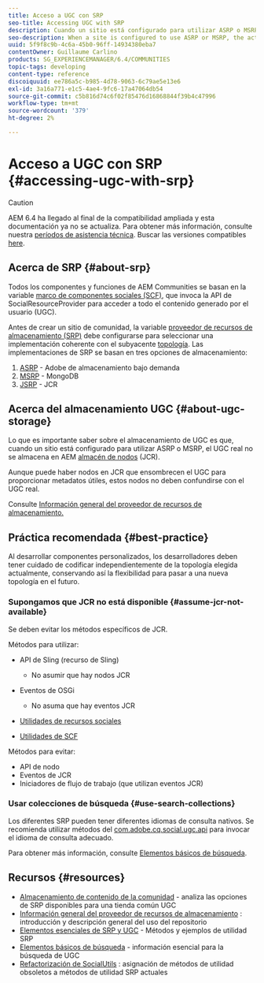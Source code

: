 ```yaml
---
title: Acceso a UGC con SRP
seo-title: Accessing UGC with SRP
description: Cuando un sitio está configurado para utilizar ASRP o MSRP, el UGC real no se almacena en AEM almacén de nodos (JCR)
seo-description: When a site is configured to use ASRP or MSRP, the actual UGC is not be stored in AEM's node store (JCR)
uuid: 5f9f8c9b-4c6a-45b0-96ff-14934380eba7
contentOwner: Guillaume Carlino
products: SG_EXPERIENCEMANAGER/6.4/COMMUNITIES
topic-tags: developing
content-type: reference
discoiquuid: ee786a5c-b985-4d78-9063-6c79ae5e13e6
exl-id: 3a16a771-e1c5-4ae4-9fc6-17a47064db54
source-git-commit: c5b816d74c6f02f85476d16868844f39b4c47996
workflow-type: tm+mt
source-wordcount: '379'
ht-degree: 2%

---
```


# Acceso a UGC con SRP {#accessing-ugc-with-srp}

>[!CAUTION]
>
>AEM 6.4 ha llegado al final de la compatibilidad ampliada y esta documentación ya no se actualiza. Para obtener más información, consulte nuestra [períodos de asistencia técnica](https://helpx.adobe.com/es/support/programs/eol-matrix.html). Buscar las versiones compatibles [here](https://experienceleague.adobe.com/docs/).

## Acerca de SRP {#about-srp}

Todos los componentes y funciones de AEM Communities se basan en la variable [marco de componentes sociales (SCF)](scf.md), que invoca la API de SocialResourceProvider para acceder a todo el contenido generado por el usuario (UGC).

Antes de crear un sitio de comunidad, la variable [proveedor de recursos de almacenamiento (SRP)](working-with-srp.md) debe configurarse para seleccionar una implementación coherente con el subyacente [topología](topologies.md). Las implementaciones de SRP se basan en tres opciones de almacenamiento:

1. [ASRP](asrp.md) - Adobe de almacenamiento bajo demanda
2. [MSRP](msrp.md) - MongoDB
3. [JSRP](jsrp.md) - JCR

## Acerca del almacenamiento UGC {#about-ugc-storage}

Lo que es importante saber sobre el almacenamiento de UGC es que, cuando un sitio está configurado para utilizar ASRP o MSRP, el UGC real no se almacena en AEM [almacén de nodos](../../help/sites-deploying/data-store-config.md) (JCR).

Aunque puede haber nodos en JCR que ensombrecen el UGC para proporcionar metadatos útiles, estos nodos no deben confundirse con el UGC real.

Consulte [Información general del proveedor de recursos de almacenamiento.](srp.md)

## Práctica recomendada {#best-practice}

Al desarrollar componentes personalizados, los desarrolladores deben tener cuidado de codificar independientemente de la topología elegida actualmente, conservando así la flexibilidad para pasar a una nueva topología en el futuro.

### Supongamos que JCR no está disponible {#assume-jcr-not-available}

Se deben evitar los métodos específicos de JCR.

Métodos para utilizar:

* API de Sling (recurso de Sling)
   * No asumir que hay nodos JCR

* Eventos de OSGi
   * No asuma que hay eventos JCR

* [Utilidades de recursos sociales](socialutils.md#socialresourceutilities-package)
* [Utilidades de SCF](socialutils.md#scfutilities-package)

Métodos para evitar:

* API de nodo
* Eventos de JCR
* Iniciadores de flujo de trabajo (que utilizan eventos JCR)

### Usar colecciones de búsqueda {#use-search-collections}

Los diferentes SRP pueden tener diferentes idiomas de consulta nativos. Se recomienda utilizar métodos del [com.adobe.cq.social.ugc.api](https://helpx.adobe.com/experience-manager/6-4/sites/developing/using/reference-materials/javadoc/com/adobe/cq/social/ugc/api/package-summary.html) para invocar el idioma de consulta adecuado.

Para obtener más información, consulte [Elementos básicos de búsqueda](search-implementation.md).

## Recursos {#resources}

* [Almacenamiento de contenido de la comunidad](working-with-srp.md) - analiza las opciones de SRP disponibles para una tienda común UGC
* [Información general del proveedor de recursos de almacenamiento](srp.md) : introducción y descripción general del uso del repositorio
* [Elementos esenciales de SRP y UGC](srp-and-ugc.md) - Métodos y ejemplos de utilidad SRP
* [Elementos básicos de búsqueda](search-implementation.md) - información esencial para la búsqueda de UGC
* [Refactorización de SocialUtils](socialutils.md) : asignación de métodos de utilidad obsoletos a métodos de utilidad SRP actuales
